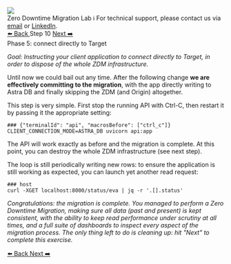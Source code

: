 <!-- TOP -->
<div class="top">
  <img src="https://datastax-academy.github.io/katapod-shared-assets/images/ds-academy-logo.svg" />
  <div class="scenario-title-section">
    <span class="scenario-title">Zero Downtime Migration Lab</span>
    <span class="scenario-subtitle">ℹ️ For technical support, please contact us via <a href="mailto:aleksandr.volochnev@datastax.com">email</a> or <a href="https://dtsx.io/aleks">LinkedIn</a>.</span>
  </div>
</div>

<!-- NAVIGATION -->
<div id="navigation-top" class="navigation-top">
 <a href='command:katapod.loadPage?[{"step":"step9"}]' 
   class="btn btn-dark navigation-top-left">⬅️ Back
 </a>
<span class="step-count">Step 10</span>
 <a href='command:katapod.loadPage?[{"step":"cleanup"}]' 
    class="btn btn-dark navigation-top-right">Next ➡️
  </a>
</div>

<!-- CONTENT -->

<div class="step-title">Phase 5: connect directly to Target</div>

_Goal: Instructing your client application to connect directly to Target,
in order to dispose of the whole ZDM infrastructure._

Until now we could bail out any time.
After the following change **we are effectively committing to the migration**,
with the app directly writing to Astra DB and finally
skipping the ZDM (and Origin) altogether.

This step is very simple. First stop the running API with Ctrl-C, then
restart it by passing it the appropriate setting:

```
### {"terminalId": "api", "macrosBefore": ["ctrl_c"]}
CLIENT_CONNECTION_MODE=ASTRA_DB uvicorn api:app
```

The API will work exactly as before and the migration is complete.
At this point, you can destroy the whole ZDM infrastructure (see next step).

The loop is still periodically writing new rows: to ensure
the application is still working as expected, you can launch yet
another read request:

```
### host
curl -XGET localhost:8000/status/eva | jq -r '.[].status'
```

_Congratulations: the migration is complete. You managed to perform
a Zero Downtime Migration, making sure all data (past and present)
is kept consistent, with the ability to keep read performance
under scrutiny at all times, and a full suite of dashboards to inspect
every aspect of the migration process. The only thing left to do
is cleaning up: hit "Next" to complete this exercise._

<!-- NAVIGATION -->
<div id="navigation-bottom" class="navigation-bottom">
 <a href='command:katapod.loadPage?[{"step":"step9"}]'
   class="btn btn-dark navigation-bottom-left">⬅️ Back
 </a>
 <a href='command:katapod.loadPage?[{"step":"cleanup"}]'
    class="btn btn-dark navigation-bottom-right">Next ➡️
  </a>
</div>

